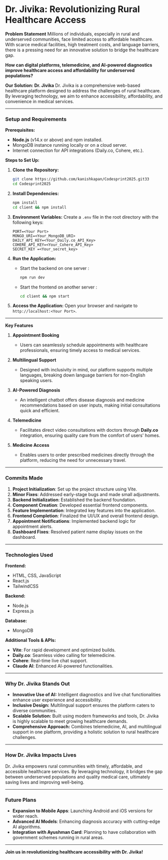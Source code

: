 # Dr. Jivika: Revolutionizing Rural Healthcare Access

 **Problem Statement**
Millions of individuals, especially in rural and underserved communities, face limited access to affordable healthcare. With scarce medical facilities, high treatment costs, and language barriers, there is a pressing need for an innovative solution to bridge the healthcare gap.

**How can digital platforms, telemedicine, and AI-powered diagnostics improve healthcare access and affordability for underserved populations?**

 **Our Solution: Dr. Jivika**
Dr. Jivika is a comprehensive web-based healthcare platform designed to address the challenges of rural healthcare. By leveraging technology, we aim to enhance accessibility, affordability, and convenience in medical services.

---
### **Setup and Requirements**

**Prerequisites:**
- **Node.js** (v14.x or above) and npm installed.
- MongoDB instance running locally or on a cloud server.
- Internet connection for API integrations (Daily.co, Cohere, etc.).

**Steps to Set Up:**
1. **Clone the Repository:**
   ```bash
   git clone https://github.com/kanishkapan/Codesprint2025.git33
   cd Codesprint2025
   ```

2. **Install Dependencies:**
   ```bash
   npm install
   cd client && npm install
   ```

3. **Environment Variables:**
   Create a `.env` file in the root directory with the following keys:
   ```env
   PORT=<Your Port>
   MONGO_URI=<Your_MongoDB_URI>
   DAILY_API_KEY=<Your_Daily.co_API_Key>
   COHERE_API_KEY=<Your_Cohere_API_Key>
   SECRET_KEY =<Your_secret_key>
   ```

4. **Run the Application:**
   - Start the backend on one server :
     ```bash
     npm run dev
     ```
   - Start the frontend on another server :
     ```bash
     cd client && npm start
     ```

5. **Access the Application:**
   Open your browser and navigate to `http://localhost:<Your Port>`.



 




   

---

**Key Features**

1. **Appointment Booking**
   - Users can seamlessly schedule appointments with healthcare professionals, ensuring timely access to medical services.

2. **Multilingual Support**
   - Designed with inclusivity in mind, our platform supports multiple languages, breaking down language barriers for non-English speaking users.

3. **AI-Powered Diagnosis**
   - An intelligent chatbot offers disease diagnosis and medicine recommendations based on user inputs, making initial consultations quick and efficient.

4. **Telemedicine**
   - Facilitates direct video consultations with doctors through **Daily.co** integration, ensuring quality care from the comfort of users' homes.

5. **Medicine Access**
   - Enables users to order prescribed medicines directly through the platform, reducing the need for unnecessary travel.

---

### **Commits Made**

1. **Project Initialization**: Set up the project structure using Vite.
2. **Minor Fixes**: Addressed early-stage bugs and made small adjustments.
3. **Backend Initialization**: Established the backend foundation.
4. **Component Creation**: Developed essential frontend components.
5. **Feature Implementation**: Integrated key features into the application.
6. **Frontend Completion**: Finalized the UI/UX and overall frontend design.
7. **Appointment Notifications**: Implemented backend logic for appointment alerts.
8. **Dashboard Fixes**: Resolved patient name display issues on the dashboard.

---

### **Technologies Used**

**Frontend:**
- HTML, CSS, JavaScript
- React.js
- TailwindCSS

**Backend:**
- Node.js
- Express.js

**Database:**
- MongoDB

**Additional Tools & APIs:**
- **Vite**: For rapid development and optimized builds.
- **Daily.co**: Seamless video calling for telemedicine.
- **Cohere**: Real-time live chat support.
- **Claude AI**: Enhanced AI-powered functionalities.

---

### **Why Dr. Jivika Stands Out**
- **Innovative Use of AI:** Intelligent diagnostics and live chat functionalities enhance user experience and accessibility.
- **Inclusive Design:** Multilingual support ensures the platform caters to diverse communities.
- **Scalable Solution:** Built using modern frameworks and tools, Dr. Jivika is highly scalable to meet growing healthcare demands.
- **Comprehensive Approach:** Combines telemedicine, AI, and multilingual support in one platform, providing a holistic solution to rural healthcare challenges.

---

### **How Dr. Jivika Impacts Lives**
Dr. Jivika empowers rural communities with timely, affordable, and accessible healthcare services. By leveraging technology, it bridges the gap between underserved populations and quality medical care, ultimately saving lives and improving well-being.

---

### **Future Plans**
- **Expansion to Mobile Apps**: Launching Android and iOS versions for wider reach.
- **Advanced AI Models**: Enhancing diagnosis accuracy with cutting-edge AI algorithms.
- **Integration with Ayushman Card**: Planning to have collaboration with government schemes running in rural areas.

---



**Join us in revolutionizing healthcare accessibility with Dr. Jivika!**

